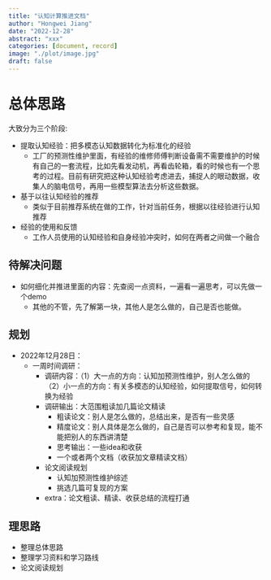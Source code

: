 ```yaml
---
title: "认知计算推进文档"
author: "Hongwei Jiang"
date: "2022-12-28"
abstract: "xxx"
categories: [document, record]
image: "./plot/image.jpg"
draft: false
---
```




# 总体思路

大致分为三个阶段:

-  提取认知经验：把多模态认知数据转化为标准化的经验
   -  工厂的预测性维护里面，有经验的维修师傅判断设备需不需要维护的时候有自己的一套流程，比如先看发动机，再看齿轮箱，看的时候也有一个思考的过程。目前有研究把这种认知经验考虑进去，捕捉人的眼动数据，收集人的脑电信号，再用一些模型算法去分析这些数据。
-  基于以往认知经验的推荐
   -  类似于目前推荐系统在做的工作，针对当前任务，根据以往经验进行认知推荐
-  经验的使用和反馈
   -  工作人员使用的认知经验和自身经验冲突时，如何在两者之间做一个融合



## 待解决问题

-  如何细化并推进里面的内容：先查阅一点资料，一遍看一遍思考，可以先做一个demo
   -  其他的不管，先了解第一块，其他人是怎么做的，自己是否也能做。


## 规划

-  2022年12月28日：
   -  一周时间调研：
      -  调研内容：（1）大一点的方向：认知加预测性维护，别人怎么做的（2）小一点的方向：有关多模态的认知经验，如何提取信号，如何转换为经验
      -  调研输出：大范围粗读加几篇论文精读
         -  粗读论文：别人是怎么做的，总结出来，是否有一些灵感
         -  精度论文：别人具体是怎么做的，自己是否可以参考和复现，能不能把别人的东西讲清楚
         -  思考输出：一些idea和收获
         -  一个或者两个文档（收获加文章精读文档）
      -  论文阅读规划
         -  认知加预测性维护综述
         -  挑选几篇可复现的方案
      -  extra：论文粗读、精读、收获总结的流程打通

## 理思路

-  整理总体思路
-  整理学习资料和学习路线
-  论文阅读规划



